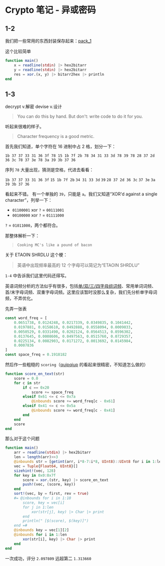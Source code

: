 # Crypto 笔记 - 异或密码
## 1-2
我们把一些常用的东西封装保存起来：[pack_1](pack_1.jl)

这个比较简单
```jl
function main()
	x = readline(stdin) |> hex2bitarr
	y = readline(stdin) |> hex2bitarr
	res = xor.(x, y) |> bitarr2hex |> println
end
```

## 1-3
decrypt v.解密 devise v.设计

> You can do this by hand. But don't: write code to do it for you.

听起来很难的样子。

> Character frequency is a good metric.

首先我们知道，单个字符在 16 进制中占 2 格，划分一下：

`1b 37 37 33 31 36 3f 78 15 1b 7f 2b 78 34 31 33 3d 78 39 78 28 37 2d 36 3c 78 37 3e 78 3a 39 3b 37 36`

序列 `78` 大量出现，猜测是空格，代进去看看：

`1b 37 37 33 31 36 3f`   `15 1b 7f 2b`   `34 31 33 3d`   `39`   `28 37 2d 36 3c`   `37 3e`   `3a 39 3b 37 36`

看起来不错。
有一个单独的 `39`，只能是 `a`。我们又知道“XOR'd against a single character”，列举一下：
* `01100001` xor `?` = `00111001`
* `00100000` xor `?` = `01111000`

`?` = `01011000`，两个都符合。

那整体解析一下：
> `Cooking MC's like a pound of bacon`

关于 ETAOIN SHRDLU 这个梗：
> 英语中出现频率最高的 12 个字母可以简记为“ETAOIN SHRDLU”

`1-4` 中告诉我们这里代码还得写。

英语词频分析的方法似乎有很多，包括[单/双/三/四字母组词频](http://practicalcryptography.com/cryptanalysis/text-characterisation/quadgrams/)、常用单词词频、首/末字母词频、双重字母词频。这里应该暂时没那么复杂，我们先分析单字母词频，不弄优化。

先弄一张表
```jl
const word_freq = [
	0.0651738, 0.0124248, 0.0217339, 0.0349835, 0.1041442,
	0.0197881, 0.0158610, 0.0492888, 0.0558094, 0.0009033,
	0.0050529, 0.0331490, 0.0202124, 0.0564513, 0.0596302,
	0.0137645, 0.0008606, 0.0497563, 0.0515760, 0.0729357,
	0.0225134, 0.0082903, 0.0171272, 0.0013692, 0.0145984,
	0.0007836
]
const space_freq = 0.1918182
```

然后作一些粗糙的 `scoring`（[quipqiup](http://quipqiup.com/) 的看起来很精密，不知道怎么做的）
```jl
function score_en_text(str)
	score = 0.0
	for c in str
		if c == 0x20
			score += space_freq
		elseif 0x61 <= c <= 0x7a
			@inbounds score += word_freq[c - 0x61]
		elseif 0x41 <= c <= 0x5a
			@inbounds score += word_freq[c - 0x41]
		end
	end
	score
end
```

那么对于这个问题
```jl
function main()
	arr = readline(stdin) |> hex2bitarr
	len = length(arr)>>3
	@inbounds str = [getint(arr, i*8-7:i*8, UInt8)::UInt8 for i in 1:len]
	vec = Tuple{Float64, UInt8}[]
	sizehint!(vec, 128)
	for key in 0x0:0x7f
		score = xor.(str, key) |> score_en_text
		push!(vec, (score, key))
	end
	sort!(vec, by = first, rev = true)
	#= @inbounds for i in 1:10
		score, key = vec[i]
		for j in 1:len
			xor(str[j], key) |> Char |> print
		end
		println(" [$(score), $(key)]")
	end =#
	@inbounds key = vec[1][2]
	@inbounds for i in 1:len
		xor(str[i], key) |> Char |> print
	end
end
```

一次成功，评分 `2.097809` 远超第二 `1.313660`
